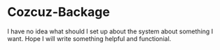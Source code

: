 # Cozcuz-Backage
I have no idea what should I set up about the system about something I want.
Hope I will write something helpful and functionial.

